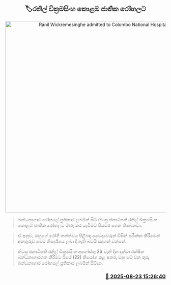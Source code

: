 <p align='center'><b><h2 align='center' title='Ranil Wickremesinghe admitted to Colombo National Hospital'>🏷රනිල් වික්‍රමසිංහ කොළඹ ජාතික රෝහලට</h2></b></p>
<p align='center'><img src='https://helakuru.sgp1.cdn.digitaloceanspaces.com/esana/images/lib/ranil-walikada.jpg' width='600' alt='Ranil Wickremesinghe admitted to Colombo National Hospital'></p>

> බන්ධනාගාර රෝහලේ ප්‍රතිකාර ලබමින් සිටි හිටපු ජනාධිපති රනිල් වික්‍රමසිංහ කොළඹ ජාතික රෝහලට මාරු කර යැවීමට පියවර ගෙන තිබෙනවා.

> ඒ අනුව, ඔහුගේ රෝගී තත්ත්වය පිළිබඳ වෛද්‍යවරුන් විසින් පරීක්ෂා කිරීමෙන් අනතුරුව මෙම නිර්දේශය ලබා දී ඇති බවයි සඳහන් වන්නේ.

> හිටපු ජනාධිපති රනිල් වික්‍රමසිංහ අගෝස්තු 26 වැනි දින දක්වා රක්ෂිත බන්ධනාගාරගත කිරීමට ඊයේ (22) නියෝග කළ අතර, ඔහු මේ වන තුරු බන්ධනාගාර රෝහලේ ප්‍රතිකාර ලබමින් සිටියා.



<h3 align='right'><a href='https://www.helakuru.lk/esana/p/112988/'>📅 2025-08-23 15:26:40</a></h3>
